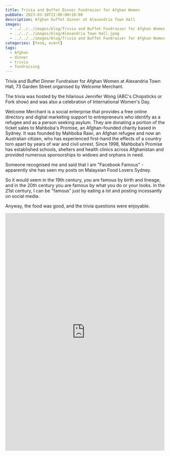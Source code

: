 ```yaml
---
title: Trivia and Buffet Dinner Fundraiser for Afghan Women
pubDate: 2023-03-10T21:00:00+10:00
description: Afghan buffet dinner at Alexandria Town Hall
images:
  - ../../../images/blog/Trivia and Buffet Fundraiser for Afghan Women (5).jpeg
  - ../../../images/blog/Alexandria Town Hall.jpeg
  - ../../../images/blog/Trivia and Buffet Fundraiser for Afghan Women (6).jpeg
categories: [food, event]
tags:
  - Afghan
  - dinner
  - trivia
  - fundraising
---
```


Trivia and Buffet Dinner Fundraiser for Afghan Women at Alexandria Town Hall, 73 Garden Street organised by Welcome Merchant.

The trivia was hosted by the hilarious Jennifer Wong (ABC's Chopsticks or Fork show) and was also a celebration of International Women's Day.

Welcome Merchant is a social enterprise that provides a free online directory and digital marketing support to entrepreneurs who identify as a refugee and as a person seeking asylum. They are donating a portion of the ticket sales to Mahboba's Promise, an Afghan-founded charity based in Sydney. It was founded by Mahboba Rawi, an Afghan refugee and now an Australian citizen, who has experienced first-hand the effects of a country torn apart by years of war and civil unrest. Since 1998, Mahboba’s Promise has established schools, shelters and health clinics across Afghanistan and provided numerous sponsorships to widows and orphans in need.

Someone recognised me and said that I am "Facebook Famous" - apparently she has seen my posts on Malaysian Food Lovers Sydney.

So it would seem in the 19th century, you are famous by birth and lineage, and in the 20th century you are famous by what you do or your looks. In the 21st century, I can be "famous" just by eating a lot and posting incessantly on social media.

Anyway, the food was good, and the trivia questions were enjoyable.

<iframe src="https://www.facebook.com/plugins/post.php?href=https%3A%2F%2Fwww.facebook.com%2Fchris1.tham%2Fposts%2Fpfbid027SYwcm3YL9X92vNSToYNNNEXPvhuVDGsWdbX8F9gsYVzvzZvYYKMfBAajQ2UpUgl&show_text=true&width=500" width="500" height="748" style="border:none;overflow:hidden" scrolling="no" frameborder="0" allowfullscreen="true" allow="autoplay; clipboard-write; encrypted-media; picture-in-picture; web-share"></iframe>
